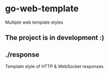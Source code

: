 # go-web-template
Multiple web template styles

## The project is in development :)

## ./response
Template style of HTTP & WebSocket responses
